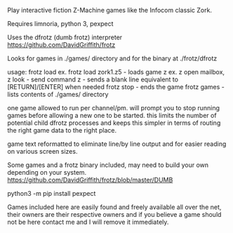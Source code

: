 Play interactive fiction Z-Machine games like the Infocom classic Zork.

Requires limnoria, python 3, pexpect

Uses the dfrotz (dumb frotz) interpreter https://github.com/DavidGriffith/frotz

Looks for games in ./games/ directory
and for the binary at ./frotz/dfrotz

usage:
frotz load <game name> ex. frotz load zork1.z5 - loads game
z <command> ex. z open mailbox, z look - send command
z <no input> - sends a blank line equivalent to [RETURN]/[ENTER] when needed
frotz stop - ends the game
frotz games - lists contents of ./games/ directory

one game allowed to run per channel/pm. will prompt you to stop running games before allowing a new one to be started.
this limits the number of potential child dfrotz processes and keeps this simpler in terms of routing the right game data
to the right place.

game text reformatted to eliminate line/by line output and for easier reading on various screen sizes.

Some games and a frotz binary included, may need to build your own depending on your system.
https://github.com/DavidGriffith/frotz/blob/master/DUMB

python3 -m pip install pexpect

Games included here are easily found and freely available all over the net, their owners are their respective owners 
and if you believe a game should not be here contact me and I will remove it immediately. 
